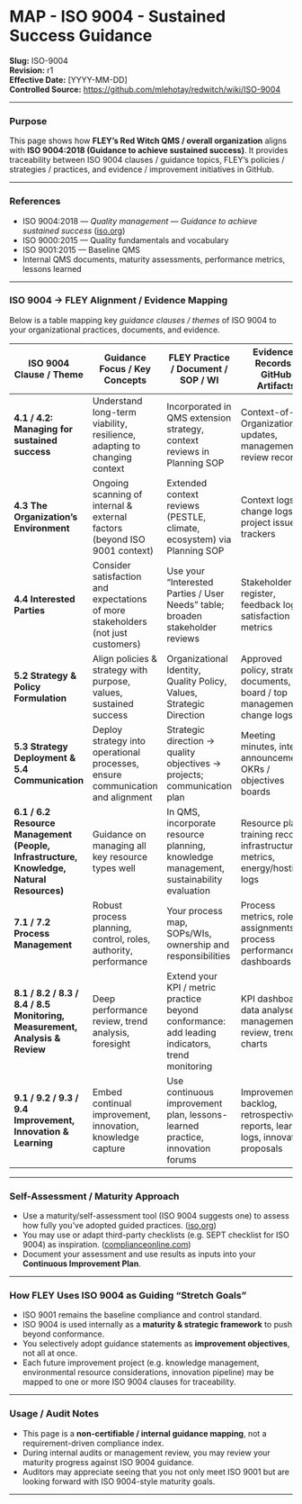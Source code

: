 # **MAP - ISO 9004 - Sustained Success Guidance**

**Slug:** ISO-9004  
**Revision:** r1  
**Effective Date:** [YYYY-MM-DD]  
**Controlled Source:** https://github.com/mlehotay/redwitch/wiki/ISO-9004  

---

### **Purpose**

This page shows how **FLEY’s Red Witch QMS / overall organization** aligns with **ISO 9004:2018 (Guidance to achieve sustained success)**.
It provides traceability between ISO 9004 clauses / guidance topics, FLEY’s policies / strategies / practices, and evidence / improvement initiatives in GitHub.

---

### **References**

* ISO 9004:2018 — *Quality management — Guidance to achieve sustained success* ([iso.org][1])
* ISO 9000:2015 — Quality fundamentals and vocabulary
* ISO 9001:2015 — Baseline QMS
* Internal QMS documents, maturity assessments, performance metrics, lessons learned

---

### **ISO 9004 → FLEY Alignment / Evidence Mapping**

Below is a table mapping key *guidance clauses / themes* of ISO 9004 to your organizational practices, documents, and evidence.

| **ISO 9004 Clause / Theme**                                                              | **Guidance Focus / Key Concepts**                                                | **FLEY Practice / Document / SOP / WI**                                                        | **Evidence / Records / GitHub Artifacts**                                       |
| ---------------------------------------------------------------------------------------- | -------------------------------------------------------------------------------- | ---------------------------------------------------------------------------------------------- | ------------------------------------------------------------------------------- |
| **4.1 / 4.2: Managing for sustained success**                                            | Understand long-term viability, resilience, adapting to changing context         | Incorporated in QMS extension strategy, context reviews in Planning SOP                        | Context-of-Organization updates, management review records                      |
| **4.3 The Organization’s Environment**                                                   | Ongoing scanning of internal & external factors (beyond ISO 9001 context)        | Extended context reviews (PESTLE, climate, ecosystem) via Planning SOP                         | Context logs, change logs, project issue trackers                               |
| **4.4 Interested Parties**                                                               | Consider satisfaction and expectations of more stakeholders (not just customers) | Use your “Interested Parties / User Needs” table; broaden stakeholder reviews                  | Stakeholder register, feedback logs, satisfaction metrics                       |
| **5.2 Strategy & Policy Formulation**                                                    | Align policies & strategy with purpose, values, sustained success                | Organizational Identity, Quality Policy, Values, Strategic Direction                           | Approved policy, strategy documents, board / top management change logs         |
| **5.3 Strategy Deployment & 5.4 Communication**                                          | Deploy strategy into operational processes, ensure communication and alignment   | Strategic direction -> quality objectives -> projects; communication plan                      | Meeting minutes, internal announcements, OKRs / objectives boards               |
| **6.1 / 6.2 Resource Management (People, Infrastructure, Knowledge, Natural Resources)** | Guidance on managing all key resource types well                                 | In QMS, incorporate resource planning, knowledge management, sustainability evaluation         | Resource plans, training records, infrastructure metrics, energy/hosting logs   |
| **7.1 / 7.2 Process Management**                                                         | Robust process planning, control, roles, authority, performance                  | Your process map, SOPs/WIs, ownership and responsibilities                                     | Process metrics, role assignments, process performance dashboards               |
| **8.1 / 8.2 / 8.3 / 8.4 / 8.5 Monitoring, Measurement, Analysis & Review**               | Deep performance review, trend analysis, foresight                               | Extend your KPI / metric practice beyond conformance: add leading indicators, trend monitoring | KPI dashboards, data analyses, management review, trend charts                  |
| **9.1 / 9.2 / 9.3 / 9.4 Improvement, Innovation & Learning**                             | Embed continual improvement, innovation, knowledge capture                       | Use continuous improvement plan, lessons-learned practice, innovation forums                   | Improvement backlog, retrospective reports, learning logs, innovation proposals |

---

### **Self-Assessment / Maturity Approach**

* Use a maturity/self-assessment tool (ISO 9004 suggests one) to assess how fully you’ve adopted guided practices. ([iso.org][1])
* You may use or adapt third-party checklists (e.g. SEPT checklist for ISO 9004) as inspiration. ([complianceonline.com][2])
* Document your assessment and use results as inputs into your **Continuous Improvement Plan**.

---

### **How FLEY Uses ISO 9004 as Guiding “Stretch Goals”**

* ISO 9001 remains the baseline compliance and control standard.
* ISO 9004 is used internally as a **maturity & strategic framework** to push beyond conformance.
* You selectively adopt guidance statements as **improvement objectives**, not all at once.
* Each future improvement project (e.g. knowledge management, environmental resource considerations, innovation pipeline) may be mapped to one or more ISO 9004 clauses for traceability.

---

### **Usage / Audit Notes**

* This page is a **non-certifiable / internal guidance mapping**, not a requirement-driven compliance index.
* During internal audits or management review, you may review your maturity progress against ISO 9004 guidance.
* Auditors may appreciate seeing that you not only meet ISO 9001 but are looking forward with ISO 9004-style maturity goals.

---

[1]: https://www.iso.org/standard/70397.html?utm_source=chatgpt.com "ISO 9004:2018 - Quality management"
[2]: https://www.complianceonline.com/images/supportpages/10370/prod96_pre.pdf?utm_source=chatgpt.com "Checklist for Standard ISO 9004:2018"
